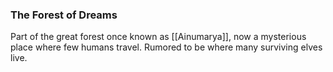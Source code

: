 ### The Forest of Dreams

Part of the great forest once known as [[Ainumarya]], now a mysterious place where few humans travel. Rumored to be where many surviving elves live.


